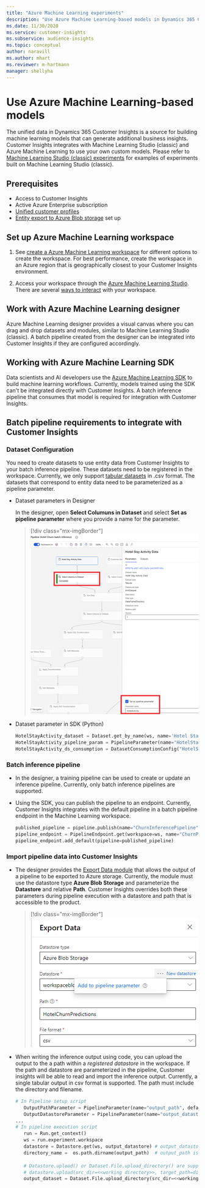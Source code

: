```yaml
---
title: "Azure Machine Learning experiments"
description: "Use Azure Machine Learning-based models in Dynamics 365 Customer Insights."
ms.date: 11/30/2020
ms.service: customer-insights
ms.subservice: audience-insights
ms.topic: conceptual
author: naravill
ms.author: mhart
ms.reviewer: m-hartmann
manager: shellyha
---
```


# Use Azure Machine Learning-based models

The unified data in Dynamics 365 Customer Insights is a source for building machine learning models that can generate additional business insights. Customer Insights integrates with Machine Learning Studio (classic) and Azure Machine Learning to use your own custom models. Please refer to [Machine Learning Studio (classic) experiments](machine-learning-studio-experiments.md) for examples of experiments built on Machine Learning Studio (classic). 

## Prerequisites

- Access to Customer Insights
- Active Azure Enterprise subscription
- [Unified customer profiles](data-unification.md)
- [Entity export to Azure Blob storage](export-azure-blob-storage.md) set up

## Set up Azure Machine Learning workspace

1. See [create a Azure Machine Learning workspace](https://docs.microsoft.com/azure/machine-learning/concept-workspace#-create-a-workspace) for different options to create the workspace. For best performance, create the workspace in an Azure region that is geographically closest to your Customer Insights environment.

1. Access your workspace through the [Azure Machine Learning Studio](https://ml.azure.com/). There are several [ways to interact](https://docs.microsoft.com/azure/machine-learning/concept-workspace#tools-for-workspace-interaction) with your workspace.

## Work with Azure Machine Learning designer

Azure Machine Learning designer provides a visual canvas where you can drag and drop datasets and modules, similar to Machine Learning Studio (classic). A batch pipeline created from the designer can be integrated into Customer Insights if they are configured accordingly. 
   
## Working with Azure Machine Learning SDK

Data scientists and AI developers use the [Azure Machine Learning SDK](https://docs.microsoft.com/python/api/overview/azure/ml/?view=azure-ml-py&preserve-view=true) to build machine learning workflows. Currently, models trained using the SDK can't be integrated directly with Customer Insights. A batch inference pipeline that consumes that model is required for integration with Customer Insights.

## Batch pipeline requirements to integrate with Customer Insights

### Dataset Configuration

You need to create datasets to use entity data from Customer Insights to your batch inference pipeline. These datasets need to be registered in the workspace. Currently, we only support [tabular datasets](https://docs.microsoft.com/azure/machine-learning/how-to-create-register-datasets#tabulardataset) in .csv format. The datasets that correspond to entity data need to be parameterized as a pipeline parameter.
   
* Dataset parameters in Designer
   
     In the designer, open **Select Columuns in Dataset** and select **Set as pipeline parameter** where you provide a name for the parameter.

     > [!div class="mx-imgBorder"]
     > ![Dataset parameterization in designer](media/intelligence-designer-dataset-parameters.png "Dataset parameterization in designer")
   
* Dataset parameter in SDK (Python)
   
   ```python
   HotelStayActivity_dataset = Dataset.get_by_name(ws, name='Hotel Stay Activity Data')
   HotelStayActivity_pipeline_param = PipelineParameter(name="HotelStayActivity_pipeline_param", default_value=HotelStayActivity_dataset)
   HotelStayActivity_ds_consumption = DatasetConsumptionConfig("HotelStayActivity_dataset", HotelStayActivity_pipeline_param)
   ```

### Batch inference pipeline
  
* In the designer, a training pipeline can be used to create or update an inference pipeline. Currently, only batch inference pipelines are supported.

* Using the SDK, you can publish the pipeline to an endpoint. Currently, Customer Insights integrates with the default pipeline in a batch pipeline endpoint in the Machine Learning workspace.
   
   ```python
   published_pipeline = pipeline.publish(name="ChurnInferencePipeline", description="Published Churn Inference pipeline")
   pipeline_endpoint = PipelineEndpoint.get(workspace=ws, name="ChurnPipelineEndpoint") 
   pipeline_endpoint.add_default(pipeline=published_pipeline)
   ```

### Import pipeline data into Customer Insights

* The designer provides the [Export Data module](https://docs.microsoft.com/azure/machine-learning/algorithm-module-reference/export-data) that allows the output of a pipeline to be exported to Azure storage. Currently, the module must use the datastore type **Azure Blob Storage** and parameterize the **Datastore** and relative **Path**. Customer Insights overrides both these parameters during pipeline execution with a datastore and path that is accessible to the product.
   > [!div class="mx-imgBorder"]
   > ![Export Data Module Configuration](media/intelligence-designer-importdata.png "Export Data Module Configuration")
   
* When writing the inference output using code, you can upload the output to the a path within a *registered datastore* in the workspace. If the path and datastore are parameterized in the pipeline, Customer insights will be able to read and import the inference output. Currently, a single tabular output in csv format is supported. The path must include the directory and filename.

   ```python
   # In Pipeline setup script
      OutputPathParameter = PipelineParameter(name="output_path", default_value="HotelChurnOutput/HotelChurnOutput.csv")
      OutputDatastoreParameter = PipelineParameter(name="output_datastore", default_value="workspaceblobstore")
   ...
   # In pipeline execution script
      run = Run.get_context()
      ws = run.experiment.workspace
      datastore = Datastore.get(ws, output_datastore) # output_datastore is parameterized
      directory_name =  os.path.dirname(output_path)  # output_path is parameterized.
      
      # Datastore.upload() or Dataset.File.upload_directory() are supported methods to uplaod the data
      # datastore.upload(src_dir=<<working directory>>, target_path=directory_name, overwrite=False, show_progress=True)
      output_dataset = Dataset.File.upload_directory(src_dir=<<working directory>>, target = (datastore, directory_name)) # Remove trailing "/" from directory_name
   ```
